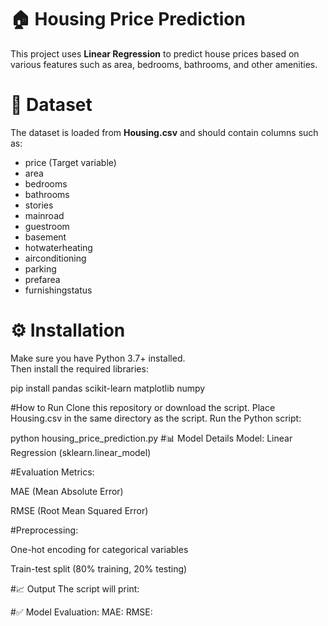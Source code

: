 # 🏠 Housing Price Prediction

This project uses **Linear Regression** to predict house prices based on various features such as area, bedrooms, bathrooms, and other amenities.


# 📂 Dataset

The dataset is loaded from **Housing.csv** and should contain columns such as:

- price (Target variable)
- area
- bedrooms
- bathrooms
- stories
- mainroad
- guestroom
- basement
- hotwaterheating
- airconditioning
- parking
- prefarea
- furnishingstatus

# ⚙️ Installation
Make sure you have Python 3.7+ installed.  
Then install the required libraries:

pip install pandas scikit-learn matplotlib numpy

#How to Run
Clone this repository or download the script.
Place Housing.csv in the same directory as the script.
Run the Python script:

python housing_price_prediction.py
#📊 Model Details
Model: Linear Regression (sklearn.linear_model)

#Evaluation Metrics:

MAE (Mean Absolute Error)

RMSE (Root Mean Squared Error)

#Preprocessing:

One-hot encoding for categorical variables

Train-test split (80% training, 20% testing)

#📈 Output
The script will print:

#✅ Model Evaluation:
MAE: <value>
RMSE: <value>